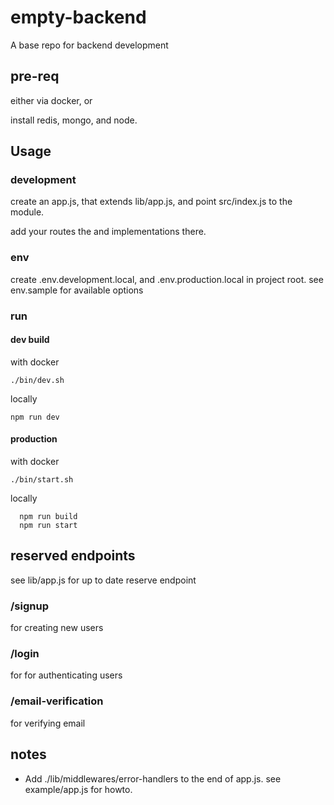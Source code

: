 # empty-backend

A base repo for backend development

## pre-req

either via docker, or

install redis, mongo, and node.

## Usage

### development

create an app.js, that extends lib/app.js, and point src/index.js to the module.

add your routes the and implementations there.

### env

create .env.development.local, and .env.production.local in project root. see env.sample for
available options

### run

#### dev build

with docker

```./bin/dev.sh```

locally

```npm run dev```

#### production

with docker

```./bin/start.sh```

locally

```
  npm run build
  npm run start
```

## reserved endpoints

see lib/app.js for up to date reserve endpoint

### /signup

for creating new users

### /login

for for authenticating users

### /email-verification

for verifying email

## notes

* Add ./lib/middlewares/error-handlers to the end of app.js. see example/app.js for howto.
